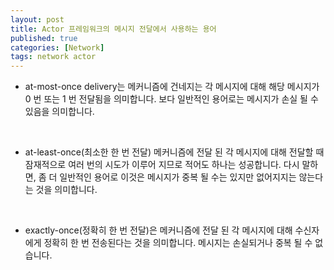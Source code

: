 ```yaml
---
layout: post
title: Actor 프레임워크의 메시지 전달에서 사용하는 용어
published: true
categories: [Network]
tags: network actor
--- 
```

- at-most-once delivery는 메커니즘에 건네지는 각 메시지에 대해 해당 메시지가 0 번 또는 1 번 전달됨을 의미합니다. 보다 일반적인 용어로는 메시지가 손실 될 수 있음을 의미합니다.  
  
<br>
    
- at-least-once(최소한 한 번 전달) 메커니즘에 전달 된 각 메시지에 대해 전달할 때 잠재적으로 여러 번의 시도가 이루어 지므로 적어도 하나는 성공합니다. 다시 말하면, 좀 더 일반적인 용어로 이것은 메시지가 중복 될 수는 있지만 없어지지는 않는다는 것을 의미합니다.  
  
<br>
    
- exactly-once(정확히 한 번 전달)은 메커니즘에 전달 된 각 메시지에 대해 수신자에게 정확히 한 번 전송된다는 것을 의미합니다. 메시지는 손실되거나 중복 될 수 없습니다.  
  